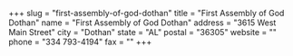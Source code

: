+++
slug = "first-assembly-of-god-dothan"
title = "First Assembly of God Dothan"
name = "First Assembly of God Dothan"
address = "3615 West Main Street"
city = "Dothan"
state = "AL"
postal = "36305"
website = ""
phone = "334 793-4194"
fax = ""
+++
